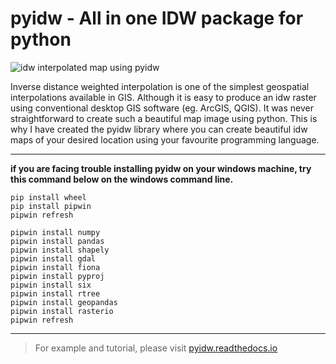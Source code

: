 # pyidw - All in one IDW package for python

![idw interpolated map using pyidw](https://user-images.githubusercontent.com/69247506/130098328-fe8f04ba-f815-4d29-85d8-cf015e13aaaa.png)


Inverse distance weighted interpolation is one of the simplest geospatial interpolations available in GIS. Although it is easy to produce an idw raster using conventional desktop GIS software (eg. ArcGIS, QGIS). It was never straightforward to create such a beautiful map image using python. This is why I have created the pyidw library where you can create beautiful idw maps of your desired location using your favourite programming language.  

---

**if you are facing trouble installing pyidw on your windows machine, try this command below on the windows command line.** 

    pip install wheel
    pip install pipwin
    pipwin refresh
    
    pipwin install numpy
    pipwin install pandas
    pipwin install shapely
    pipwin install gdal
    pipwin install fiona
    pipwin install pyproj
    pipwin install six
    pipwin install rtree
    pipwin install geopandas
    pipwin install rasterio
    pipwin refresh

---

> For example and tutorial, please visit [pyidw.readthedocs.io](https://pyidw.readthedocs.io/en/latest/)

